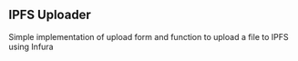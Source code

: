## IPFS Uploader

Simple implementation of upload form and function to upload a file to IPFS using Infura
